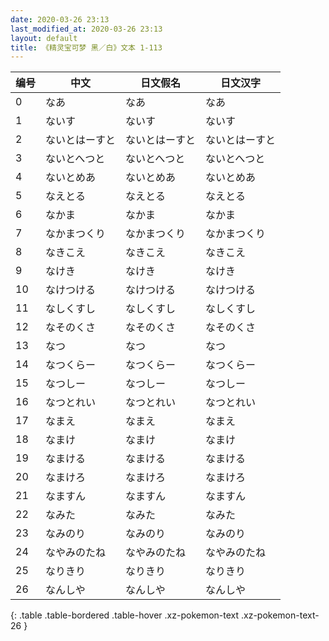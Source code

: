 ```yaml
---
date: 2020-03-26 23:13
last_modified_at: 2020-03-26 23:13
layout: default
title: 《精灵宝可梦 黑／白》文本 1-113
---
```

| 编号 | 中文 | 日文假名 | 日文汉字 |
| ---- | ---- | ---- | --- |
| 0 | なあ | なあ | なあ |
| 1 | ないす | ないす | ないす |
| 2 | ないとはーすと | ないとはーすと | ないとはーすと |
| 3 | ないとへつと | ないとへつと | ないとへつと |
| 4 | ないとめあ | ないとめあ | ないとめあ |
| 5 | なえとる | なえとる | なえとる |
| 6 | なかま | なかま | なかま |
| 7 | なかまつくり | なかまつくり | なかまつくり |
| 8 | なきこえ | なきこえ | なきこえ |
| 9 | なけき | なけき | なけき |
| 10 | なけつける | なけつける | なけつける |
| 11 | なしくすし | なしくすし | なしくすし |
| 12 | なそのくさ | なそのくさ | なそのくさ |
| 13 | なつ | なつ | なつ |
| 14 | なつくらー | なつくらー | なつくらー |
| 15 | なつしー | なつしー | なつしー |
| 16 | なつとれい | なつとれい | なつとれい |
| 17 | なまえ | なまえ | なまえ |
| 18 | なまけ | なまけ | なまけ |
| 19 | なまける | なまける | なまける |
| 20 | なまけろ | なまけろ | なまけろ |
| 21 | なますん | なますん | なますん |
| 22 | なみた | なみた | なみた |
| 23 | なみのり | なみのり | なみのり |
| 24 | なやみのたね | なやみのたね | なやみのたね |
| 25 | なりきり | なりきり | なりきり |
| 26 | なんしや | なんしや | なんしや |
{: .table .table-bordered .table-hover .xz-pokemon-text .xz-pokemon-text-26 }